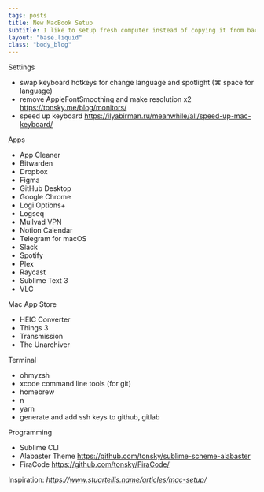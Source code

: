 ```yaml
---
tags: posts
title: New MacBook Setup
subtitle: I like to setup fresh computer instead of copying it from backup
layout: "base.liquid"
class: "body_blog"
---
```


Settings
- swap keyboard hotkeys for change language and spotlight (⌘ space for language)
- remove AppleFontSmoothing and make resolution x2 <https://tonsky.me/blog/monitors/>
- speed up keyboard <https://ilyabirman.ru/meanwhile/all/speed-up-mac-keyboard/>

Apps
- App Cleaner
- Bitwarden
- Dropbox
- Figma
- GitHub Desktop
- Google Chrome
- Logi Options+
- Logseq
- Mullvad VPN
- Notion Calendar
- Telegram for macOS
- Slack
- Spotify
- Plex
- Raycast
- Sublime Text 3
- VLC

Mac App Store
- HEIC Converter
- Things 3
- Transmission
- The Unarchiver

Terminal
- ohmyzsh
- xcode command line tools (for git)
- homebrew
- n
- yarn
- generate and add ssh keys to github, gitlab

Programming
- Sublime CLI
- Alabaster Theme <https://github.com/tonsky/sublime-scheme-alabaster>
- FiraCode <https://github.com/tonsky/FiraCode/>

Inspiration: <a href="https://www.stuartellis.name/articles/mac-setup/" target="_blank"><i>https://www.stuartellis.name/articles/mac-setup/</i></a>
